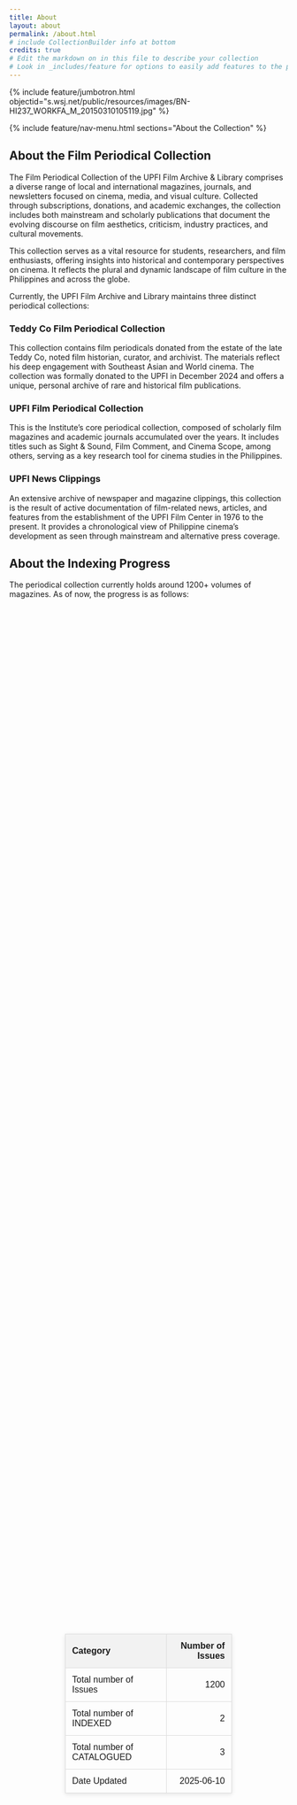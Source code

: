 ```yaml
---
title: About
layout: about
permalink: /about.html
# include CollectionBuilder info at bottom
credits: true
# Edit the markdown on in this file to describe your collection
# Look in _includes/feature for options to easily add features to the page
---
```


{% include feature/jumbotron.html objectid="s.wsj.net/public/resources/images/BN-HI237_WORKFA_M_20150310105119.jpg" %}

{% include feature/nav-menu.html sections="About the Collection" %}

## About the Film Periodical Collection

The Film Periodical Collection of the UPFI Film Archive & Library comprises a diverse range of local and international magazines, journals, and newsletters focused on cinema, media, and visual culture. Collected through subscriptions, donations, and academic exchanges, the collection includes both mainstream and scholarly publications that document the evolving discourse on film aesthetics, criticism, industry practices, and cultural movements.

This collection serves as a vital resource for students, researchers, and film enthusiasts, offering insights into historical and contemporary perspectives on cinema. It reflects the plural and dynamic landscape of film culture in the Philippines and across the globe.

Currently, the UPFI Film Archive and Library maintains three distinct periodical collections:

### Teddy Co Film Periodical Collection
This collection contains film periodicals donated from the estate of the late Teddy Co, noted film historian, curator, and archivist. The materials reflect his deep engagement with Southeast Asian and World cinema. The collection was formally donated to the UPFI in December 2024 and offers a unique, personal archive of rare and historical film publications.

### UPFI Film Periodical Collection
This is the Institute’s core periodical collection, composed of scholarly film magazines and academic journals accumulated over the years. It includes titles such as Sight & Sound, Film Comment, and Cinema Scope, among others, serving as a key research tool for cinema studies in the Philippines.

### UPFI News Clippings
An extensive archive of newspaper and magazine clippings, this collection is the result of active documentation of film-related news, articles, and features from the establishment of the UPFI Film Center in 1976 to the present. It provides a chronological view of Philippine cinema’s development as seen through mainstream and alternative press coverage.

## About the Indexing Progress

The periodical collection currently holds around 1200+ volumes of magazines. As of now, the progress is as follows: 
<div style="display: flex; justify-content: center; align-items: center; height: 100vh;">
  <table style="width: 60%; border-collapse: collapse; font-family: sans-serif; box-shadow: 0 2px 8px rgba(0,0,0,0.1);">
    <thead>
      <tr style="background-color: #f2f2f2;">
        <th style="border: 1px solid #ddd; padding: 12px; text-align: left;">Category</th>
        <th style="border: 1px solid #ddd; padding: 12px; text-align: right;">Number of Issues</th>
      </tr>
    </thead>
    <tbody>
      <tr>
        <td style="border: 1px solid #ddd; padding: 12px;">Total number of Issues</td>
        <td style="border: 1px solid #ddd; padding: 12px; text-align: right;">1200</td>
      </tr>
      <tr>
        <td style="border: 1px solid #ddd; padding: 12px;">Total number of INDEXED</td>
        <td style="border: 1px solid #ddd; padding: 12px; text-align: right;">2</td>
      </tr>
      <tr>
        <td style="border: 1px solid #ddd; padding: 12px;">Total number of CATALOGUED</td>
        <td style="border: 1px solid #ddd; padding: 12px; text-align: right;">3</td>
      </tr>
      <tr>
        <td style="border: 1px solid #ddd; padding: 12px;">Date Updated</td>
        <td style="border: 1px solid #ddd; padding: 12px; text-align: right;">2025-06-10</td>
      </tr>
    </tbody>
  </table>
</div>


<!-- IMPORTANT!!! DELETE this comment and the include below when you are finished editing this page for your collection. The include below introduces about page features. They will show up on your collection's about page until you delete it.  -->

